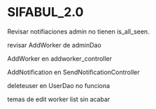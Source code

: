 # SIFABUL_2.0
 
Revisar notifiaciones admin no tienen is_all_seen.

revisar AddWorker de adminDao

AddWorker en addworker_controller

AddNotification en SendNotificationController

deleteuser en UserDao no funciona

temas de edit worker list sin acabar

